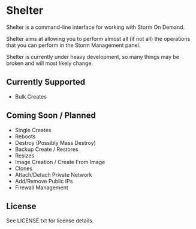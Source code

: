 Shelter
====================

Shelter is a command-line interface for working with Storm On Demand.

Shelter aims at allowing you to perform almost all (if not all) the operations that you can perform in the Storm Management panel.

Shelter is currently under heavy development, so many things may be broken and will most likely change.

Currently Supported
--------------------
- Bulk Creates

Coming Soon / Planned
--------------------
- Single Creates
- Reboots
- Destroy (Possibly Mass Destroy)
- Backup Create / Restores
- Resizes
- Image Creation / Create From Image
- Clones
- Attach/Detach Private Network
- Add/Remove Public IPs
- Firewall Management


License
--------------------
See LICENSE.txt for license details.